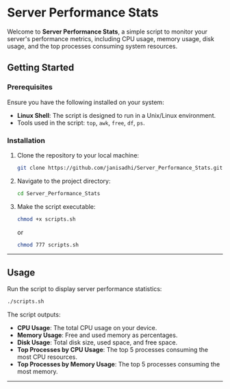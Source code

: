 
# Server Performance Stats

Welcome to **Server Performance Stats**, a simple script to monitor your server's performance metrics, including CPU usage, memory usage, disk usage, and the top processes consuming system resources.



## Getting Started

### Prerequisites

Ensure you have the following installed on your system:
- **Linux Shell**: The script is designed to run in a Unix/Linux environment.
- Tools used in the script: `top`, `awk`, `free`, `df`, `ps`.

### Installation

1. Clone the repository to your local machine:
   ```sh
   git clone https://github.com/janisadhi/Server_Performance_Stats.git
   ```
  

2. Navigate to the project directory:
   ```sh
   cd Server_Performance_Stats
   ```

3. Make the script executable:
   ```sh
   chmod +x scripts.sh
   ```
   or
   ```sh
   chmod 777 scripts.sh
   ```

---

## Usage

Run the script to display server performance statistics:
```sh
./scripts.sh
```

The script outputs:
- **CPU Usage**: The total CPU usage on your device.
- **Memory Usage**: Free and used memory as percentages.
- **Disk Usage**: Total disk size, used space, and free space.
- **Top Processes by CPU Usage**: The top 5 processes consuming the most CPU resources.
- **Top Processes by Memory Usage**: The top 5 processes consuming the most memory.

---

